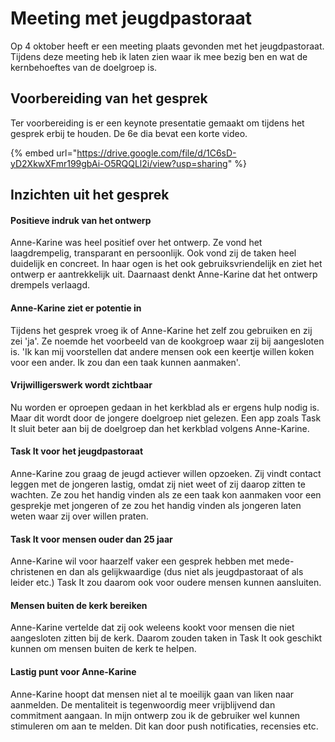 # Meeting met jeugdpastoraat

Op 4 oktober heeft er een meeting plaats gevonden met het jeugdpastoraat. Tijdens deze meeting heb ik laten zien waar ik mee bezig ben en wat de kernbehoeftes van de doelgroep is.

## Voorbereiding van het gesprek

Ter voorbereiding is er een keynote presentatie gemaakt om tijdens het gesprek erbij te houden. De 6e dia bevat een korte video.

{% embed url="https://drive.google.com/file/d/1C6sD-yD2XkwXFmr199gbAi-O5RQQLl2i/view?usp=sharing" %}

## Inzichten uit het gesprek

#### Positieve indruk van het ontwerp

Anne-Karine was heel positief over het ontwerp. Ze vond het laagdrempelig, transparant en persoonlijk. Ook vond zij de taken heel duidelijk en concreet. In haar ogen is het ook gebruiksvriendelijk en ziet het ontwerp er aantrekkelijk uit. Daarnaast denkt Anne-Karine dat het ontwerp drempels verlaagd.

#### Anne-Karine ziet er potentie in

Tijdens het gesprek vroeg ik of Anne-Karine het zelf zou gebruiken en zij zei 'ja'. Ze noemde het voorbeeld van de kookgroep waar zij bij aangesloten is. 'Ik kan mij voorstellen dat andere mensen ook een keertje willen koken voor een ander. Ik zou dan een taak kunnen aanmaken'. 

#### Vrijwilligerswerk wordt zichtbaar

Nu worden er oproepen gedaan in het kerkblad als er ergens hulp nodig is. Maar dit wordt door de jongere doelgroep niet gelezen. Een app zoals Task It sluit beter aan bij de doelgroep dan het kerkblad volgens Anne-Karine.

#### Task It voor het jeugdpastoraat

Anne-Karine zou graag de jeugd actiever willen opzoeken. Zij vindt contact leggen met de jongeren lastig, omdat zij niet weet of zij daarop zitten te wachten. Ze zou het handig vinden als ze een taak kon aanmaken voor een gesprekje met jongeren of ze zou het handig vinden als jongeren laten weten waar zij over willen praten. 

#### Task It voor mensen ouder dan 25 jaar

Anne-Karine wil voor haarzelf vaker een gesprek hebben met mede-christenen en dan als gelijkwaardige \(dus niet als jeugdpastoraat of als leider etc.\) Task It zou daarom ook voor oudere mensen kunnen aansluiten.

#### Mensen buiten de kerk bereiken

Anne-Karine vertelde dat zij ook weleens kookt voor mensen die niet aangesloten zitten bij de kerk. Daarom zouden taken in Task It ook geschikt kunnen om mensen buiten de kerk te helpen. 

#### Lastig punt voor Anne-Karine

Anne-Karine hoopt dat mensen niet al te moeilijk gaan van liken naar aanmelden. De mentaliteit is tegenwoordig meer vrijblijvend dan commitment aangaan. In mijn ontwerp zou ik de gebruiker wel kunnen stimuleren om aan te melden. Dit kan door push notificaties, recensies etc.



